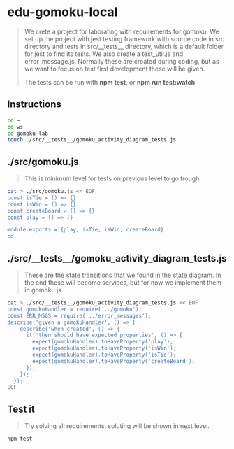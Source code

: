 # edu-gomoku-local

> We crete a project for laborating with requirements for gomoku. We set up the project with jest testing framework with source code in src directory and tests
> in src/\_\_tests\_\_ directory, which is a default folder for jest to find its tests.
> We also create a test_util.js and error_message.js. Normally these are created during coding, but
> as we want to focus on test first development these will be given.
>
> The tests can be run with **npm test**, or **npm run test:watch**

## Instructions 

```bash
cd ~
cd ws
cd gomoku-lab
touch ./src/__tests__/gomoku_activity_diagram_tests.js
```

## ./src/gomoku.js

> This is minimum level for tests on previous level to go trough.

```bash
cat > ./src/gomoku.js << EOF
const isTie = () => {}
const isWin = () => {}
const createBoard = () => {}
const play = () => {}

module.exports = {play, isTie, isWin, createBoard}
cd
```

## ./src/\_\_tests\_\_/gomoku_activity_diagram_tests.js

> These are the state transitions that we found in the state diagram.
> In the end these will become services, but for now we implement them in gomoku.js.

```bash
cat > ./src/__tests__/gomoku_activity_diagram_tests.js << EOF
const gomokuHandler = require('../gomoku');
const ERR_MSGS = require('../error_messages');
describe('given a gomokuHandler', () => {
    describe('when created', () => {
      it('then should have expected properties', () => {
        expect(gomokuHandler).toHaveProperty('play');
        expect(gomokuHandler).toHaveProperty('isWin');
        expect(gomokuHandler).toHaveProperty('isTie');
        expect(gomokuHandler).toHaveProperty('createBoard');
      });
    });
  });
EOF
```

## Test it

> Try solving all requirements, soluting will be shown in next level.

```bash
npm test
```
